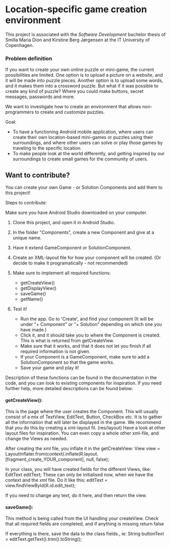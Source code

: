 # Location-specific game creation environment
This project is associated with the <em>Software Development</em> bachelor thesis of Smilla Maria Dion and Kirstine Berg Jørgensen at the IT University of Copenhagen.

### Problem definition
If you want to create your own online puzzle or mini-game, the current possibilities are limited. One option is to upload a picture on a website, and it will be made into puzzle pieces. Another option is to upload some words, and it makes them into a crossword puzzle. But what if it was possible to create any kind of puzzle? Where you could make buttons, secret messages, passwords and more.

We want to investigate how to create an environment that allows non-programmers to create and customize puzzles.

Goal:
- To have a functioning Android mobile application, where users can create their own location-based mini-games or puzzles using their surroundings, and where other users can solve or play those games by traveling to the specific location.
- To make people look at the world differently, and getting inspired by our surroundings to create small games for the community of users.

## Want to contribute?
You can create your own Game - or Solution Components and add them to this project! 

Steps to contribute:

Make sure you have Android Studio downloaded on your computer. 

1. Clone this project, and open it in Android Studio. 
2. In the folder "Components", create a new Component and give at a unique name.
3. Have it extend GameComponent or SolutionComponent.

4. Create an XML-layout file for how your component will be created. (Or decide to make it programatically - not recommended)

5. Make sure to implement all required functions: 
    - getCreateView()
    - getDisplayView()
    - saveGame()
    - getName()
  
  
6. Test it!
    - Run the app. Go to 'Create', and find your component (It will be under "+ Component" or "+ Solution" depending on which one you have made.)
    - Click it, and it should take you to where the Component is created. This is what is returned from getCreateView. 
    - Make sure that it works, and that it does not let you finish if all required information is not given. 
    - If your Component is a GameComponent, make sure to add a SolutionComponent so that the game works. 
    - Save your game and play it!

Description of these functions can be found in the documentation in the code, and you can look to existing components for inspiration. If you need further help, more detailed descriptions can be found below:

#### getCreateView():
This is the page where the user creates the Component. This will usually consist of a mix of TextView, EditText, Button, CheckBox etc. 
It is to gather all the information that will later be displayed in the game.
We recommend that you do this by creating a xml-layout fil. (res/layout) Have a look at other layout files for inspiration. You can even copy a whole other xml-file, and change the Views as needed.

After creating the xml file, you inflate it in the getCreateView:
    View view = LayoutInflater.from(context).inflate(R.layout.[fragment_create_YOUR_component], null, false);
    
In your class, you will have created fields for the different Views, like: 
    EditText editText;
These can only be initialised now, when we have the context and the xml file. Do it like this:
    editText = view.findViewById(R.id.edit_text);
    
If you need to change any text, do it here, and then return the view.

#### saveGame():
This method is being called from the UI handling your createView. 
Check that all required fields are completed, and if anything is missing
    return false

If everything is there, save the data to the class fields., ie:
    String buttonText = editText.getText().trim().toString();


